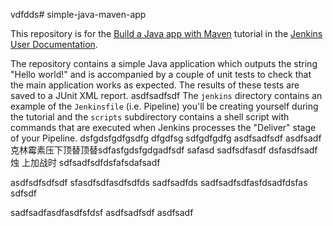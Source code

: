 vdfdds# simple-java-maven-app

This repository is for the
[Build a Java app with Maven](https://jenkins.io/doc/tutorials/build-a-java-app-with-maven/)
tutorial in the [Jenkins User Documentation](https://jenkins.io/doc/).

The repository contains a simple Java application which outputs the string
"Hello world!" and is accompanied by a couple of unit tests to check that the
main application works as expected. The results of these tests are saved to a
JUnit XML report.
asdfsadfsdf
The `jenkins` directory contains an example of the `Jenkinsfile` (i.e. Pipeline)
you'll be creating yourself during the tutorial and the `scripts` subdirectory
contains a shell script with commands that are executed when Jenkins processes
the "Deliver" stage of your Pipeline.
dsfgdsfgdfgsdfg dfgdfsg sdfgdfgdfg
asdfsadfsdf
asdfsadf克林霉素压下顶替顶替sdfasfgdsfgdgadfsdf
safasd sadfsdfasdf
dsfasdfsadf烛  上加战时
sdfsadfsdfdsfafsdafsadf

asdfsdfsdfsdf
sfasdfsdfasdfsdfds
sadfsadfds
sadfsadfsdfasfdsadfdsfas
sdfsdf

sadfsadfasdfasdfsfdsf
asdfsadfsdf
asdfsadf